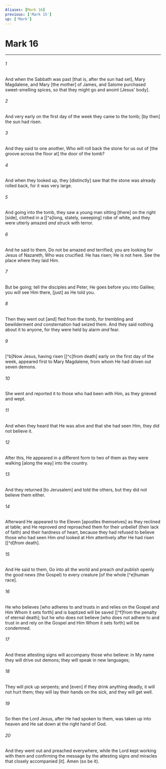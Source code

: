 ```yaml
---
Aliases: [Mark 16]
previous: ['Mark 15']
up: ['Mark']
---
```

# Mark 16

***














###### 1 






And when the Sabbath was past [that is, after the sun had set], Mary Magdalene, and Mary [the mother] of James, and Salome purchased sweet-smelling spices, so that they might go and anoint [Jesus' body]. 













###### 2 






And very early on the first day of the week they came to the tomb; [by then] the sun had risen. 













###### 3 






And they said to one another, Who will roll back the stone for us out of [the groove across the floor at] the door of the tomb? 













###### 4 






And when they looked up, they [distinctly] saw that the stone was already rolled back, for it was very large. 













###### 5 






And going into the tomb, they saw a young man sitting [there] on the right [side], clothed in a [[^a]long, stately, sweeping] robe of white, and they were utterly amazed _and_ struck with terror. 













###### 6 






And he said to them, Do not be amazed _and_ terrified; you are looking for Jesus of Nazareth, Who was crucified. He has risen; He is not here. See the place where they laid Him. 













###### 7 






But be going; tell the disciples and Peter, He goes before you into Galilee; you will see Him there, [just] as He told you. 













###### 8 






Then they went out [and] fled from the tomb, for trembling and bewilderment _and_ consternation had seized them. And they said nothing about it to anyone, for they were held by alarm _and_ fear. 













###### 9 






[^b]Now Jesus, having risen [[^c]from death] early on the first day of the week, appeared first to Mary Magdalene, from whom He had driven out seven demons. 













###### 10 






She went and reported it to those who had been with Him, as they grieved and wept. 













###### 11 






And when they heard that He was alive and that she had seen Him, they did not believe it. 













###### 12 






After this, He appeared in a different form to two of them as they were walking [along the way] into the country. 













###### 13 






And they returned [to Jerusalem] and told the others, but they did not believe them either. 













###### 14 






Afterward He appeared to the Eleven [apostles themselves] as they reclined at table; and He reproved _and_ reproached them for their unbelief (their lack of faith) and their hardness of heart, because they had refused to believe those who had seen Him _and_ looked at Him attentively after He had risen [[^d]from death]. 













###### 15 






And He said to them, Go into all the world and preach _and_ publish openly the good news (the Gospel) to every creature [of the whole [^e]human race]. 













###### 16 






He who believes [who adheres to and trusts in and relies on the Gospel and Him Whom it sets forth] and is baptized will be saved [[^f]from the penalty of eternal death]; but he who does not believe [who does not adhere to and trust in and rely on the Gospel and Him Whom it sets forth] will be condemned. 













###### 17 






And these attesting signs will accompany those who believe: in My name they will drive out demons; they will speak in new languages; 













###### 18 






They will pick up serpents; and [even] if they drink anything deadly, it will not hurt them; they will lay their hands on the sick, and they will get well. 













###### 19 






So then the Lord Jesus, after He had spoken to them, was taken up into heaven and He sat down at the right hand of God. 













###### 20 






And they went out and preached everywhere, while the Lord kept working with them and confirming the message by the attesting signs _and_ miracles that closely accompanied [it]. Amen (so be it).
